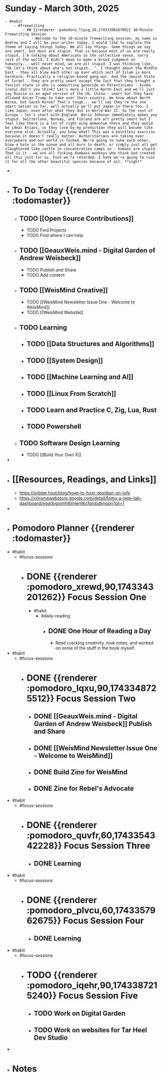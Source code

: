 # Sunday - March 30th, 2025
	- #habit
		- #freewriting
			- ## {{renderer :pomodoro_llpcg,10,1743339616700}} 10-Minute Freewriting Session
				- Welcome to the 10-minute freewriting session, my name is Andrew and I will be your writer today. I would like to explore the theme of saying things today. We all say things. Some things we say are smart, but most are stupid. That is because most of us are really stupid. I'm talking about Americans in the collective sense, sorry rest of the world, I didn't mean to make a broad judgment on humanity... well never mind, we are all stupid. I was thinking like, "Ok let's think about who's not stupid...". I thought about the Middle East - they all blow each other up over which sect of Islam is more hardcore. Practically a religion-based gang war. And the Jewish State of Israel - they are pretty smart except the fact that they brought a fascist state in who is committing genocide on Palestinians - kinda ironic don't you think? Let's more a little North East and we'll just say Russia is an aged version of the US. China - smart but they have allowed Asian Trump to take over their country. We know about North Korea, but South Korea? That's tough... we'll say they're the one smart nation so far, well actually we'll put Japan in there too. I like Japan, even after what they did in World War II. So the rest of Europe - let's start with England. Boris Johnson immediately makes you stupid. Switzerland, Norway, and Finland are all pretty smart but I feel like there is a lot of right wing momentum there and they would be ideal Arians, so they lose by my prediction they will become like everyone else. Actually, you know what? This was a pointless exercise because it doesn't really matter. Authoritarians are taking over everywhere and our world is fucked. We're going to nuke each other, blow a hole in the ozone and all burn to death, or simply just all get slaughtered like cattle in concentration camps so - humans are stupid. That is it - we are all fucking dumbass monkeys who think God created all this just for us. Fuck we're retarded. I hate we're going to ruin it for all the other beautiful species because of oil. **sigh**
-
- # To Do Today {{renderer :todomaster}}
	- ## TODO [[Open Source Contributions]]
		- TODO Find Projects
		- TODO Find where I can help
	- ## TODO [[GeauxWeis.mind - Digital Garden of Andrew Weisbeck]]
		- TODO Publish and Share
		- TODO Add content
	- ## TODO [[WeisMind Creative]]
		- TODO [[WeisMind Newsletter Issue One - Welcome to WeisMind]]
		- TODO [[WeisMind Website]]
	- ## TODO Learning
		- ## TODO [[Data Structures and Algorithms]]
		- ## TODO [[System Design]]
		- ## TODO [[Machine Learning and AI]]
		- ## TODO [[Linux From Scratch]]
		- ## TODO Learn and Practice C, Zig, Lua, Rust
		- ## TODO Powershell
	- ## TODO Software Design Learning
		- TODO [[Build Your Own X]]
-
- # [[Resources, Readings, and Links]]
	- https://orbiter.host/blog/howt-to-host-obsidian-on-ipfs
	- https://chromewebstore.google.com/detail/fomo-a-new-tab-dashboard/eggdogojmhlblnlenllkcfglobdkngon?pli=1
-
- # Pomodoro Planner {{renderer :todomaster}}
- #habit
	- #focus-sessions
		- # DONE {{renderer :pomodoro_xrewd,90,1743343201262}} Focus Session One
			- #habit
				- #daily-reading
					- ## DONE One Hour of Reading a Day
						- Read cracking creativity, took notes, and worked on some of the stuff in the book myself.
- #habit
	- #focus-sessions
		- # DONE {{renderer :pomodoro_lqxu,90,1743348725512}} Focus Session Two
			- ## DONE [[GeauxWeis.mind - Digital Garden of Andrew Weisbeck]] Publish and Share
			- ## DONE [[WeisMind Newsletter Issue One - Welcome to WeisMind]]
			- ## DONE Build Zine for WeisMind
			- ## DONE Zine for Rebel's Advocate
- #habit
	- #focus-sessions
		- # DONE {{renderer :pomodoro_quvfr,60,1743354342228}} Focus Session Three
			- ## DONE Learning
- #habit
	- #focus-sessions
		- # DONE {{renderer :pomodoro_plvcu,60,1743357962675}} Focus Session Four
			- ## DONE Learning
- #habit
	- #focus-sessions
		- # TODO {{renderer :pomodoro_iqehr,90,1743387215240}} Focus Session Five
			- ## TODO Work on Digital Garden
			- ## TODO Work on websites for Tar Heel Dev Studio
-
- # Notes
